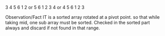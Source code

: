    3 4 5 6 1 2
or 5 6 1 2 3 4
or 4 5 6 1 2 3

Observation/Fact
IT is a sorted array rotated at a pivot point. so that while taking mid, one sub array must be sorted. Checked in the sorted part always and discard if not found in that range.